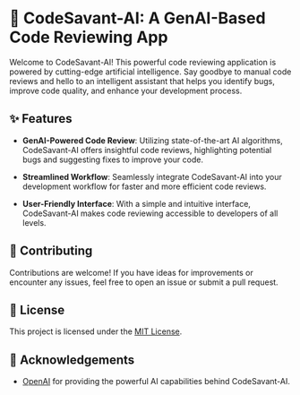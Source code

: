 # 🚀 CodeSavant-AI: A GenAI-Based Code Reviewing App

Welcome to CodeSavant-AI! This powerful code reviewing application is powered by cutting-edge artificial intelligence. Say goodbye to manual code reviews and hello to an intelligent assistant that helps you identify bugs, improve code quality, and enhance your development process.

## ✨ Features

- **GenAI-Powered Code Review**: Utilizing state-of-the-art AI algorithms, CodeSavant-AI offers insightful code reviews, highlighting potential bugs and suggesting fixes to improve your code.
  
- **Streamlined Workflow**: Seamlessly integrate CodeSavant-AI into your development workflow for faster and more efficient code reviews.
  
- **User-Friendly Interface**: With a simple and intuitive interface, CodeSavant-AI makes code reviewing accessible to developers of all levels.

## 🤝 Contributing

Contributions are welcome! If you have ideas for improvements or encounter any issues, feel free to open an issue or submit a pull request.

## 📝 License

This project is licensed under the [MIT License](LICENSE).

## 🙏 Acknowledgements

- [OpenAI](https://openai.com) for providing the powerful AI capabilities behind CodeSavant-AI.
